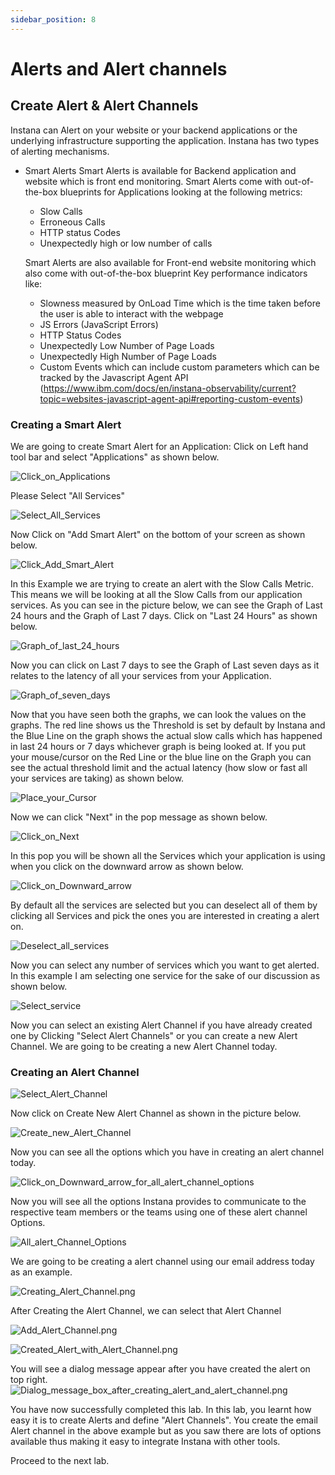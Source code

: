 ```yaml
---
sidebar_position: 8
---
```


# Alerts and Alert channels

## Create Alert & Alert Channels

Instana can Alert on your website or your backend applications or the underlying infrastructure supporting the application. Instana has two types of alerting mechanisms.

- Smart Alerts
    Smart Alerts is available for Backend application and website which is front end monitoring. Smart Alerts come with out-of-the-box blueprints for Applications looking at the following metrics:
    - Slow Calls
    - Erroneous Calls 
    - HTTP status Codes 
    - Unexpectedly high or low number of calls

    Smart Alerts are also available for Front-end website monitoring which also come with out-of-the-box blueprint Key performance indicators like:
    - Slowness measured by OnLoad Time which is the time taken before the user is able to interact with the webpage
    - JS Errors (JavaScript Errors)
    - HTTP Status Codes
    - Unexpectedly Low Number of Page Loads
    - Unexpectedly High Number of Page Loads
    - Custom Events which can include custom parameters which can be tracked by the Javascript Agent API (https://www.ibm.com/docs/en/instana-observability/current?topic=websites-javascript-agent-api#reporting-custom-events)


### Creating a Smart Alert
We are going to create Smart Alert for an Application:
Click on Left hand tool bar and select "Applications" as shown below.

![Click_on_Applications](images/Click_on_Applications.png)

Please Select "All Services"

![Select_All_Services](images/Select_All_Services.png)

Now Click on "Add Smart Alert" on the bottom of your screen as shown below.

![Click_Add_Smart_Alert](images/Click_Add_Smart_Alert.png)

In this Example we are trying to create an alert with the Slow Calls Metric. This means we will be looking at all the Slow Calls from our application services. As you can see in the picture below, we can see the Graph of Last 24 hours and the Graph of Last 7 days. Click on "Last 24 Hours" as shown below.

![Graph_of_last_24_hours](images/Graph_of_last_24_hours.png)

Now you can click on Last 7 days to see the Graph of Last seven days as it relates to the latency of all your services from your Application.

![Graph_of_seven_days](images/Graph_of_seven_days.png)

Now that you have seen both the graphs, we can look the values on the graphs. The red line shows us the Threshold is set by default by Instana and the Blue Line on the graph shows the actual slow calls which has happened in last 24 hours or 7 days whichever graph is being looked at. If you put your mouse/cursor on the Red Line or the blue line on the Graph you can see the actual threshold limit and the actual latency (how slow or fast all your services are taking) as shown below.

![Place_your_Cursor](images/Place_your_Cursor.png)

Now we can click "Next" in the pop message as shown below.

![Click_on_Next](images/Click_on_Next.png)

In this pop you will be shown all the Services which your application is using when you click on the downward arrow as shown below.

![Click_on_Downward_arrow](images/Click_on_Downward_arrow.png)

By default all the services are selected but you can deselect all of them by clicking all Services and pick the ones you are interested in creating a alert on. 

![Deselect_all_services](images/Deselect_all_services.png)

Now you can select any number of services which you want to get alerted. In this example I am selecting one service for the sake of our discussion as shown below.

![Select_service](images/Select_service.png)

Now you can select an existing Alert Channel if you have already created one by Clicking "Select Alert Channels" or you can create a new Alert Channel. We are going to be creating a new Alert Channel today.

### Creating an Alert Channel

![Select_Alert_Channel](images/Select_Alert_Channel.png)

Now click on Create New Alert Channel as shown in the picture below.

![Create_new_Alert_Channel](images/Create_new_Alert_Channel.png)

Now you can see all the options which you have in creating an alert channel today.

![Click_on_Downward_arrow_for_all_alert_channel_options](images/Click_on_Downward_arrow_for_all_alert_channel_options.png)

Now you will see all the options Instana provides to communicate to the respective team members or the teams using one of these alert channel Options.

![All_alert_Channel_Options](images/All_alert_Channel_Options.png)

We are going to be creating a alert channel using our email address today as an example. 

![Creating_Alert_Channel.png](images/Creating_Alert_Channel.png)

After Creating the Alert Channel, we can select that Alert Channel

![Add_Alert_Channel.png](images/Add_Alert_Channel.png)

![Created_Alert_with_Alert_Channel.png](images/Created_Alert_with_Alert_Channel.png)

You will see a dialog message appear after you have created the alert on top right.
![Dialog_message_box_after_creating_alert_and_alert_channel.png](images/Dialog_message_box_after_creating_alert_and_alert_channel.png)

You have now successfully completed this lab. In this lab, you learnt how easy it is to create Alerts and define "Alert Channels". You create the email Alert channel in the above example but as you saw there are lots of options available thus making it easy to integrate Instana with other tools.

Proceed to the next lab.

